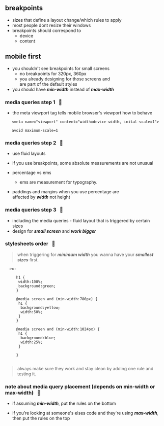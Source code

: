 ## breakpoints
- sizes that define a layout change/which rules to apply
- most people dont resize their windows
- breakpoints should correspond to 
  + device
  + content

## mobile first
- you shouldn't see breakpoints for small screens
   + no breakpoints for 320px, 360px
   + you already designing for those screens and        
     are part of the default styles
- you should have ***min-width*** instead of ***max-width***


### media queries step 1 &nbsp; :water_buffalo:

- the meta viewport tag tells mobile browser's viewport how to behave

```
   <meta name="viewport" content="width=device-width, inital-scale=1">

   avoid maximum-scale=1

```

### media queries step 2 &nbsp; :water_buffalo:

- use fluid layouts
- if you use breakpoints, some absolute measurements are not unusual
- percentage vs ems
  + ems are measurement for typography.

- paddings and margins when you use percentage are   
  affected by ***width*** not height


### media queries step 3 &nbsp; :water_buffalo:

- including the media queries - fluid layout that is triggered by certain sizes
- design for ***small screen*** and ***work bigger***  


### stylesheets order &nbsp; :water_buffalo:

> when triggering for ***minimum width*** you wanna have your 
  ***smallest sizes*** first.

```
  ex:

     h1 {
      width:100%;
      background:green;
     }

     @media screen and (min-width:780px) {
      h1 {
       background:yellow;
       width:50%;
      }
     }

     @media screen and (min-width:1024px) {
      h1 {
       background:blue;
       width:25%;
      }

     }


```

> always make sure they work and stay clean by adding one rule and testing it.


### note about media query placement (depends on min-width or max-width) &nbsp; :mushroom:

- if assuming ***min-width***, put the rules on the bottom

- if you're looking at someone's elses code and they're using ***max-width***,
  then put the rules on the top
















